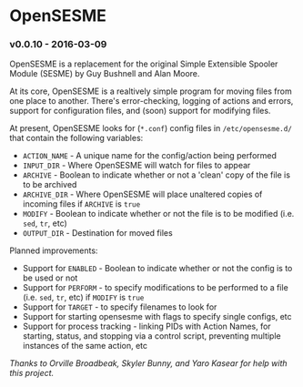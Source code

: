 # OpenSESME
### v0.0.10 - 2016-03-09

OpenSESME is a replacement for the original Simple Extensible Spooler Module (SESME) by Guy Bushnell and Alan Moore.

At its core, OpenSESME is a realtively simple program for moving files from one place to another. There's error-checking, logging of actions and errors, support for configuration files, and (soon) support for modifying files.

At present, OpenSESME looks for (`*.conf`) config files in `/etc/opensesme.d/` that contain the following variables:

- `ACTION_NAME` - A unique name for the config/action being performed
- `INPUT_DIR` - Where OpenSESME will watch for files to appear
- `ARCHIVE` - Boolean to indicate whether or not a 'clean' copy of the file is to be archived
- `ARCHIVE_DIR` - Where OpenSESME will place unaltered copies of incoming files if `ARCHIVE` is `true`
- `MODIFY` - Boolean to indicate whether or not the file is to be modified (i.e. `sed`, `tr`, etc)
- `OUTPUT_DIR` - Destination for moved files

Planned improvements: 
- Support for `ENABLED` - Boolean to indicate whether or not the config is to be used or not
- Support for `PERFORM` - to specify modifications to be performed to a file (i.e. `sed`, `tr`, etc) if `MODIFY` is `true`
- Support for `TARGET` - to specify filenames to look for
- Support for starting opensesme with flags to specify single configs, etc
- Support for process tracking - linking PIDs with Action Names, for starting, status, and stopping via a control script, preventing multiple instances of the same action, etc

*Thanks to Orville Broadbeak, Skyler Bunny, and Yaro Kasear for help with this project.*